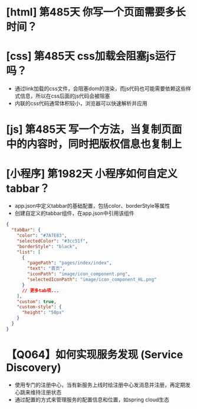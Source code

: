 # [html] 第485天 你写一个页面需要多长时间？

# [css] 第485天 css加载会阻塞js运行吗？

- 通过link加载的css文件，会阻塞dom的渲染，而js代码也可能需要依赖这些样式信息，所以在css后面的js代码会被阻塞
- 内联的css代码通常体积较小，浏览器可以快速解析并应用

# [js] 第485天 写一个方法，当复制页面中的内容时，同时把版权信息也复制上

# [小程序] 第1982天 小程序如何自定义tabbar？

- app.json中定义tabbar的基础配置，包括color、borderStyle等属性
- 创建自定义的tabbar组件，在app.json中引用该组件
```json
{
  "tabBar": {
    "color": "#7A7E83",
    "selectedColor": "#3cc51f",
    "borderStyle": "black",
    "list": [
      {
        "pagePath": "pages/index/index",
        "text": "首页",
        "iconPath": "image/icon_component.png",
        "selectedIconPath": "image/icon_component_HL.png"
      }
      // 更多tab项...
    ],
    "custom": true,
    "custom-style": {
      "height": "50px"
    }
  }
}

```

# 【Q064】如何实现服务发现 (Service Discovery)

- 使用专门的注册中心，当有新服务上线时给注册中心发消息并注册，再定期发心跳来维持注册状态
- 通过配置的方式来管理服务的配置信息和位置，如spring cloud生态
